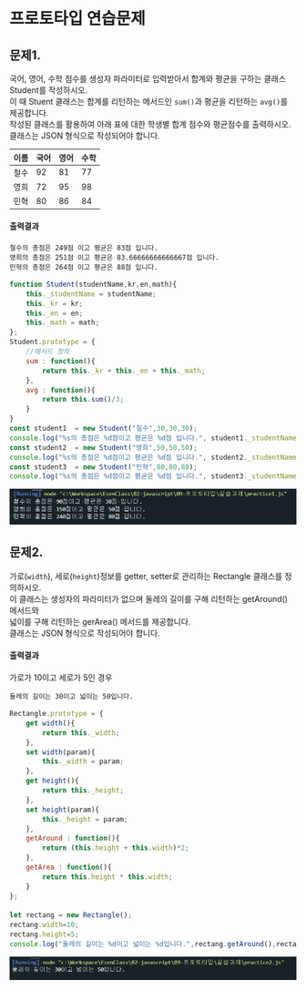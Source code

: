 # 프로토타입 연습문제

## 문제1. 
국어, 영어, 수학 점수를 생성자 파라미터로 입력받아서 합계와 평균을 구하는 클래스 Student를 작성하시오.   
이 때 Stuent 클래스는 합계를 리턴하는 메서드인 `sum()`과 평균을 리턴하는 `avg()`를 제공합니다.   
작성된 클래스를 활용하여 아래 표에 대한 학생별 합계 점수와 평균점수를 출력하시오.   
클래스는 JSON 형식으로 작성되어야 합니다.   

| 이름 | 국어 | 영어 | 수학 |
|---|---|---|---|
| 철수 | 92 | 81 | 77 |
| 영희 | 72 | 95 | 98 |
| 민혁 | 80 | 86 | 84 |


#### 출력결과
```
철수의 총점은 249점 이고 평균은 83점 입니다.
영희의 총점은 251점 이고 평균은 83.66666666666667점 입니다.
민혁의 총점은 264점 이고 평균은 88점 입니다.
```
```js
function Student(studentName,kr,en,math){
    this._studentName = studentName;
    this._kr = kr;
    this._en = en;
    this._math = math;
};
Student.prototype = {
    //메서드 정의
    sum : function(){
        return this._kr + this._en + this._math;
    },
    avg : function(){
        return this.sum()/3;
    }
}
const student1  = new Student("철수",30,30,30);
console.log("%s의 총점은 %d점이고 평균은 %d점 입니다.", student1._studentName,student1.sum(),student1.avg());
const student2  = new Student("영희",50,50,50);
console.log("%s의 총점은 %d점이고 평균은 %d점 입니다.", student2._studentName,student2.sum(),student2.avg());
const student3  = new Student("민혁",80,80,80);
console.log("%s의 총점은 %d점이고 평균은 %d점 입니다.", student3._studentName,student3.sum(),student3.avg());
```
![문제1결과](../res/practice1.png)





## 문제2.
가로(`width`), 세로(`height`)정보를 getter, setter로 관리하는 Rectangle 클래스를 정의하시오.   
이 클래스는 생성자의 파라미터가 없으며 둘레의 길이를 구해 리턴하는 getAround() 메서드와   
넓이를 구해 리턴하는 gerArea() 메서드를 제공합니다.   
클래스는 JSON 형식으로 작성되어야 합니다.   

#### 출력결과
가로가 10이고 세로가 5인 경우
```
둘레의 길이는 30이고 넓이는 50입니다.
```
```js
Rectangle.prototype = {
    get width(){
        return this._width;
    },
    set width(param){
        this._width = param;
    },
    get height(){
        return this._height;
    },
    set height(param){
        this._height = param;
    },
    getAround : function(){
        return (this.height + this.width)*2;
    },
    getArea : function(){
        return this.height * this.width;
    }
};

let rectang = new Rectangle();
rectang.width=10;
rectang.height=5;
console.log("둘레의 길이는 %d이고 넓이는 %d입니다.",rectang.getAround(),rectang.getArea());
```
![문제2결과](../res/practice2.png)